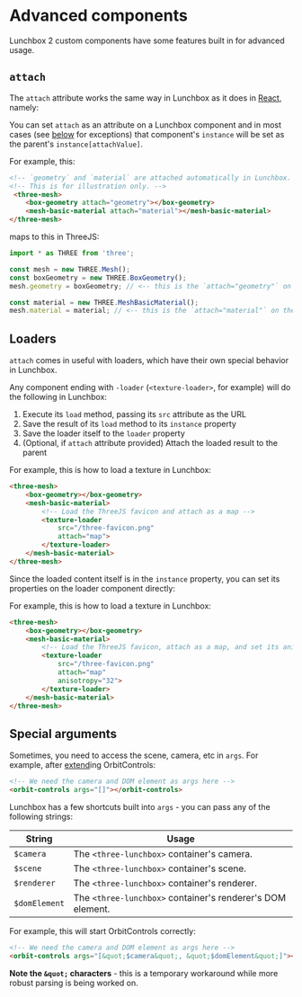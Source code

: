 # Advanced components

Lunchbox 2 custom components have some features built in for advanced usage.

## `attach`

The `attach` attribute works the same way in Lunchbox as it does in [React](https://docs.pmnd.rs/react-three-fiber/api/objects#attach), namely: 

You can set `attach` as an attribute on a Lunchbox component and in most cases (see [below](#loaders) for exceptions) that component's `instance` will be set as the parent's `instance[attachValue]`.

For example, this:

```html
<!-- `geometry` and `material` are attached automatically in Lunchbox. -->
<!-- This is for illustration only. -->
 <three-mesh>
    <box-geometry attach="geometry"></box-geometry>
    <mesh-basic-material attach="material"></mesh-basic-material>
</three-mesh>
```

maps to this in ThreeJS:

```js
import * as THREE from 'three';

const mesh = new THREE.Mesh();
const boxGeometry = new THREE.BoxGeometry();
mesh.geometry = boxGeometry; // <-- this is the `attach="geometry"` on the box-geometry component

const material = new THREE.MeshBasicMaterial();
mesh.material = material; // <-- this is the `attach="material"` on the mesh-basic-material component
```

## Loaders

`attach` comes in useful with loaders, which have their own special behavior in Lunchbox.

Any component ending with `-loader` (`<texture-loader>`, for example) will do the following in Lunchbox:

1. Execute its `load` method, passing its `src` attribute as the URL
2. Save the result of its `load` method to its `instance` property
3. Save the loader itself to the `loader` property
4. (Optional, if `attach` attribute provided) Attach the loaded result to the parent

For example, this is how to load a texture in Lunchbox:

```html
<three-mesh>
    <box-geometry></box-geometry>
    <mesh-basic-material>
        <!-- Load the ThreeJS favicon and attach as a map -->
        <texture-loader 
            src="/three-favicon.png" 
            attach="map">
        </texture-loader>
    </mesh-basic-material>
</three-mesh>
```

<three-lunchbox camera="{'position-z': 3}" background="#888">
    <three-mesh>
        <box-geometry></box-geometry>
        <mesh-basic-material transparent>
            <texture-loader src="/three-favicon.png" attach="map" ></texture-loader>
        </mesh-basic-material>
    </three-mesh>
</three-lunchbox>

Since the loaded content itself is in the `instance` property, you can set its properties on the loader component directly:

For example, this is how to load a texture in Lunchbox:

```html
<three-mesh>
    <box-geometry></box-geometry>
    <mesh-basic-material>
        <!-- Load the ThreeJS favicon, attach as a map, and set its anisotropy to 32 -->
        <texture-loader 
            src="/three-favicon.png" 
            attach="map"
            anisotropy="32">
        </texture-loader>
    </mesh-basic-material>
</three-mesh>
```

## Special arguments

Sometimes, you need to access the scene, camera, etc in `args`. For example, after [extend](component-guide.html#custom-components-via-extend)ing OrbitControls:

```html
<!-- We need the camera and DOM element as args here -->
<orbit-controls args="[]"></orbit-controls>
```

Lunchbox has a few shortcuts built into `args` - you can pass any of the following strings:

| String        | Usage                                                      |
| ------------- | ---------------------------------------------------------- |
| `$camera`     | The `<three-lunchbox>` container's camera.                 |
| `$scene`      | The `<three-lunchbox>` container's scene.                  |
| `$renderer`   | The `<three-lunchbox>` container's renderer.               |
| `$domElement` | The `<three-lunchbox>` container's renderer's DOM element. |

For example, this will start OrbitControls correctly:

```html
<!-- We need the camera and DOM element as args here -->
<orbit-controls args="[&quot;$camera&quot;, &quot;$domElement&quot;]"></orbit-controls>
```

**Note the `&quot;` characters** - this is a temporary workaround while more robust parsing is being worked on.
